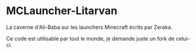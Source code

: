 # MCLauncher-Litarvan
La caverne d'Ali-Baba sur les launchers Minecraft écrits par Zeraka.

Ce code est utilisable par tout le monde, je demande juste un fork de celui-ci.
